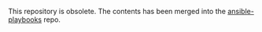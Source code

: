 This repository is obsolete.  The contents has been merged into the [ansible-playbooks][1] repo.

[1]: https://github.com/open-craft/ansible-playbooks
